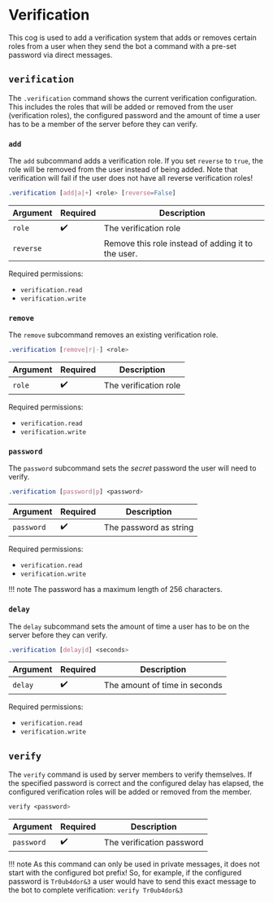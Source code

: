 # Verification

This cog is used to add a verification system that adds or removes certain roles from a user when they send the bot a command with a pre-set password via direct messages.


## `verification`

The `.verification` command shows the current verification configuration. This includes the roles that will be added or removed from the user (verification roles), the configured password and the amount of time a user has to be a member of the server before they can verify.


### `add`

The `add` subcommand adds a verification role. If you set `reverse` to `true`, the role will be removed from the user instead of being added. Note that verification will fail if the user does not have all reverse verification roles!

```css
.verification [add|a|+] <role> [reverse=False]
```

Argument | Required            | Description
---------|---------------------|------------
`role`|:heavy_check_mark:|The verification role
`reverse`  |                     | Remove this role instead of adding it to the user.

Required permissions:

- `verification.read`
- `verification.write`


### `remove`

The `remove` subcommand removes an existing verification role.

```css
.verification [remove|r|-] <role>
```

Argument | Required            | Description
---------|---------------------|------------
`role`     | :heavy_check_mark:  | The verification role

Required permissions:

- `verification.read`
- `verification.write`


### `password`

The `password` subcommand sets the *secret* password the user will need to verify.

```css
.verification [password|p] <password>
```

Argument | Required            | Description
---------|---------------------|------------
`password` | :heavy_check_mark:  | The password as string

Required permissions:

- `verification.read`
- `verification.write`

!!! note
    The password has a maximum length of 256 characters.


### `delay`

The `delay` subcommand sets the amount of time a user has to be on the server before they can verify.

```css
.verification [delay|d] <seconds>
```

Argument | Required            | Description
---------|---------------------|------------
`delay`    | :heavy_check_mark:  | The amount of time in seconds

Required permissions:

- `verification.read`
- `verification.write`


## `verify`

The `verify` command is used by server members to verify themselves. If the specified password is correct and the configured delay has elapsed, the configured verification roles will be added or removed from the member.

```css
verify <password>
```

Argument | Required            | Description
---------|---------------------|------------
`password` | :heavy_check_mark:  | The verification password

!!! note
    As this command can only be used in private messages, it does not start with the configured bot prefix! So, for example, if the configured password is `Tr0ub4dor&3` a user would have to send this exact message to the bot to complete verification:
    <!-- markdownlint-disable-next-line MD038 -->
    ```
    verify Tr0ub4dor&3
    ```
